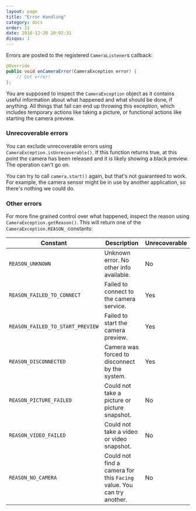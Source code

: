 ```yaml
---
layout: page
title: "Error Handling"
category: docs
order: 11
date: 2018-12-20 20:02:31
disqus: 1
---
```


Errors are posted to the registered `CameraListener`s callback:

```java
@Override
public void onCameraError(CameraException error) {
    // Got error!
};
```

You are supposed to inspect the `CameraException` object as it contains useful information about
what happened and what should be done, if anything. All things that fail can end up throwing this
exception, which includes temporary actions like taking a picture, or functional actions like 
starting the camera preview.

### Unrecoverable errors

You can exclude unrecoverable errors using `CameraException.isUnrecoverable()`.
If this function returns true, at this point the camera has been released and it is likely showing
a black preview. The operation can't go on.

You can try to call `camera.start()` again, but that's not guaranteed to work. For example, the
camera sensor might be in use by another application, so there's nothing we could do.

### Other errors

For more fine grained control over what happened, inspect the reason using `CameraException.getReason()`.
This will return one of the `CameraException.REASON_` constants:

|Constant|Description|Unrecoverable|
|--------|-----------|-------------|
|`REASON_UNKNOWN`|Unknown error. No other info available.|No|
|`REASON_FAILED_TO_CONNECT`|Failed to connect to the camera service.|Yes|
|`REASON_FAILED_TO_START_PREVIEW`|Failed to start the camera preview.|Yes|
|`REASON_DISCONNECTED`|Camera was forced to disconnect by the system.|Yes|
|`REASON_PICTURE_FAILED`|Could not take a picture or picture snapshot.|No|
|`REASON_VIDEO_FAILED`|Could not take a video or video snapshot.|No|
|`REASON_NO_CAMERA`|Could not find a camera for this `Facing` value. You can try another.|No|




